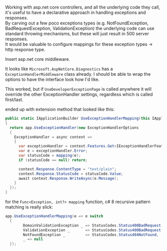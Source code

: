 Working with asp.net core controllers, and all the underlying code they call, it's useful to have a declarative approach in handling exceptions and responses.  
By carving out a few poco exceptions types (e.g. NotFoundException, BadRequestException, ValidationException) the underlying code can use standard throwing mechanisms, but these will just result in 500 server responses.  
It would be valuable to configure mappings for these exception types -> http response type.  

Insert asp.net core middleware.

It looks like `Microsoft.AspNetCore.Diagnostics` has a `ExceptionHandlerMiddleware` class already.  I should be able to wrap the options to have the interface look how I'd like.


This worked, but if `UseDeveloperExceptionPage` is called anywhere it will override the other ExceptionHandler settings, regardless which is called first/last.

ended up with extension method that looked like this:
``` c#
public static IApplicationBuilder UseExceptionHandlerMapping(this IApplicationBuilder app, Func<Exception, int?> mapping)
{
  return app.UseExceptionHandler(new ExceptionHandlerOptions
  {
    ExceptionHandler = async context =>
    {
      var exceptionHandler = context.Features.Get<IExceptionHandlerFeature>();
      var e = exceptionHandler.Error;
      var statusCode = mapping(e);
      if (statusCode == null) return;

      context.Response.ContentType = "text/plain";
      context.Response.StatusCode = statusCode.Value;
      await context.Response.WriteAsync(e.Message);
    }
  });
}
```

for the `Func<Exception, int?> mapping` function, c# 8 recursive pattern matching is really slick:
``` c#
app.UseExceptionHandlerMapping(e => e switch
  {
	    DomainValidationException _ => StatusCodes.Status400BadRequest,
	    ValidationException _       => StatusCodes.Status400BadRequest,
	    NotFoundException _         => StatusCodes.Status404NotFound,
	    _ => null
  });
```
